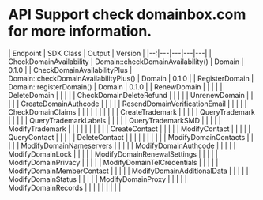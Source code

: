 # API Support check domainbox.com for more information.


| Endpoint | SDK Class | Output | Version  |
|--:|---|---|---|---|
| CheckDomainAvailability | Domain::checkDomainAvailability() | Domain | 0.1.0 |
| CheckDomainAvailabilityPlus | Domain::checkDomainAvailabilityPlus() | Domain | 0.1.0 |
| RegisterDomain | Domain::registerDomain() | Domain | 0.1.0 |
| RenewDomain |  |  |  |
| DeleteDomain |  |  |  |
| CheckDomainDeleteRefund |  |  |  |
| UnrenewDomain |  |  |  |
| CreateDomainAuthcode |  |  |  |
| ResendDomainVerificationEmail |  |  |  |
| CheckDomainClaims |  |  |  |
|  |  |  |  |
| CreateTrademark |  |  |  |
| QueryTrademark |  |  |  |
| QueryTrademarkLabels |  |  |  |
| QueryTrademarkSMD |  |  |  |
| ModifyTrademark |  |  |  |
|  |  |  |  |
| CreateContact |  |  |  |
| ModifyContact |  |  |  |
| QueryContact |  |  |  |
| DeleteContact |  |  |  |
|  |  |  |  |
| ModifyDomainContacts |  |  |  |
| ModifyDomainNameservers |  |  |  |
| ModifyDomainAuthcode |  |  |  |
| ModifyDomainLock |  |  |  |
| ModifyDomainRenewalSettings |  |  |  |
| ModifyDomainPrivacy |  |  |  |
| ModifyDomainTelCredentials |  |  |  |
| ModifyDomainMemberContact |  |  |  |
| ModifyDomainAdditionalData |  |  |  |
| ModifyDomainStatus |  |  |  |
| ModifyDomainProxy |  |  |  |
| ModifyDomainRecords |  |  |  |
|  |  |  |  |